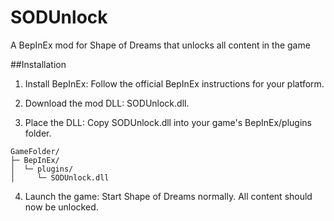# SODUnlock
A BepInEx mod for Shape of Dreams that unlocks all content in the game  

##Installation

1. Install BepInEx: Follow the official BepInEx instructions for your platform.


2. Download the mod DLL: SODUnlock.dll.


3. Place the DLL: Copy SODUnlock.dll into your game's BepInEx/plugins folder.
```
GameFolder/
├─ BepInEx/
│  └─ plugins/
│     └─ SODUnlock.dll
```

4. Launch the game: Start Shape of Dreams normally. All content should now be unlocked.

